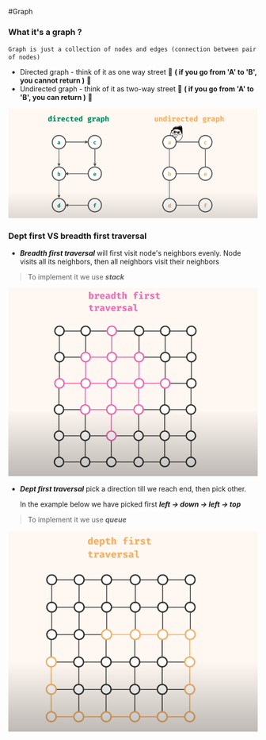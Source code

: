 #Graph

### What it's a graph ?

    Graph is just a collection of nodes and edges (connection between pair of nodes)

- Directed graph - think of it as one way street 🛑 **( if you go from 'A' to 'B', you cannot return )** 🛑
- Undirected graph - think of it as two-way street 🛑 **( if you go from 'A' to 'B', you can return )** 🛑

![img.png](graph-images/graph-representations.png)

### Dept first VS breadth first traversal 

- ***Breadth first traversal*** will first visit node's neighbors evenly. Node visits all its neighbors, then all neighbors visit their neighbors
    
> To implement it we use ***stack***    

![img.png](graph-images/graph-BFT.png)

- ***Dept first traversal*** pick a direction till we reach end, then pick other.
    
    In the example below we have picked first ***left -> down -> left -> top***
  
> To implement it we use ***queue***    

![img.png](graph-DFT.png)
